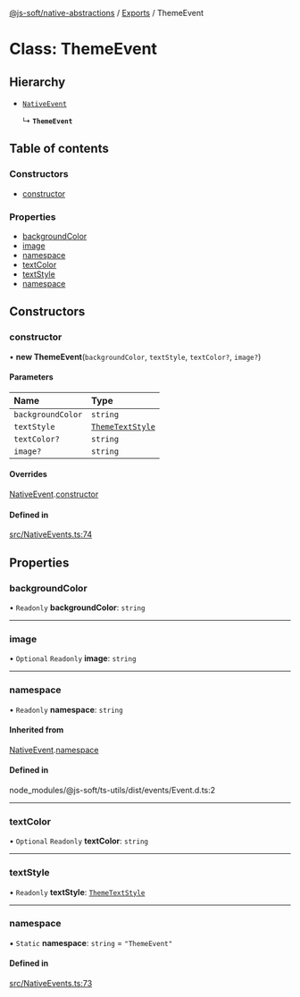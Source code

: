 [@js-soft/native-abstractions](../README.md) / [Exports](../modules.md) / ThemeEvent

# Class: ThemeEvent

## Hierarchy

- [`NativeEvent`](NativeEvent.md)

  ↳ **`ThemeEvent`**

## Table of contents

### Constructors

- [constructor](ThemeEvent.md#constructor)

### Properties

- [backgroundColor](ThemeEvent.md#backgroundcolor)
- [image](ThemeEvent.md#image)
- [namespace](ThemeEvent.md#namespace)
- [textColor](ThemeEvent.md#textcolor)
- [textStyle](ThemeEvent.md#textstyle)
- [namespace](ThemeEvent.md#namespace)

## Constructors

### constructor

• **new ThemeEvent**(`backgroundColor`, `textStyle`, `textColor?`, `image?`)

#### Parameters

| Name | Type |
| :------ | :------ |
| `backgroundColor` | `string` |
| `textStyle` | [`ThemeTextStyle`](../enums/ThemeTextStyle.md) |
| `textColor?` | `string` |
| `image?` | `string` |

#### Overrides

[NativeEvent](NativeEvent.md).[constructor](NativeEvent.md#constructor)

#### Defined in

[src/NativeEvents.ts:74](https://github.com/js-soft/ts-native-access/blob/f2bbc45/packages/abstractions/src/NativeEvents.ts#L74)

## Properties

### backgroundColor

• `Readonly` **backgroundColor**: `string`

___

### image

• `Optional` `Readonly` **image**: `string`

___

### namespace

• `Readonly` **namespace**: `string`

#### Inherited from

[NativeEvent](NativeEvent.md).[namespace](NativeEvent.md#namespace)

#### Defined in

node_modules/@js-soft/ts-utils/dist/events/Event.d.ts:2

___

### textColor

• `Optional` `Readonly` **textColor**: `string`

___

### textStyle

• `Readonly` **textStyle**: [`ThemeTextStyle`](../enums/ThemeTextStyle.md)

___

### namespace

▪ `Static` **namespace**: `string` = `"ThemeEvent"`

#### Defined in

[src/NativeEvents.ts:73](https://github.com/js-soft/ts-native-access/blob/f2bbc45/packages/abstractions/src/NativeEvents.ts#L73)
